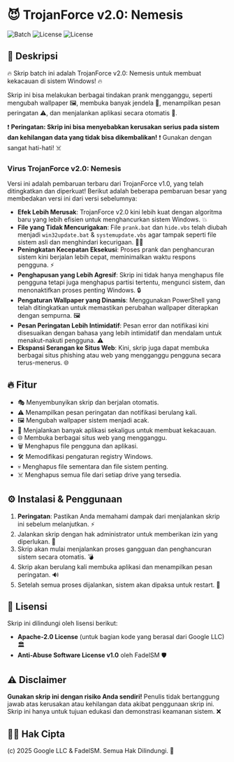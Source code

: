 # 😈 TrojanForce v2.0: Nemesis

![Batch](https://img.shields.io/badge/Batch-3.x-blue) ![License](https://img.shields.io/badge/License-Apache--2.0-green) ![License](https://img.shields.io/badge/License-ASLv1.0%20by%20Rafasha%20Alfiandi-red)

## 🚨 Deskripsi
🔥 Skrip batch ini adalah TrojanForce v2.0: Nemesis untuk membuat kekacauan di sistem Windows! 🔥

Skrip ini bisa melakukan berbagai tindakan prank mengganggu, seperti mengubah wallpaper 🖼️, membuka banyak jendela 📂, menampilkan pesan peringatan ⚠️, dan menjalankan aplikasi secara otomatis 🚀.

❗ **Peringatan: Skrip ini bisa menyebabkan kerusakan serius pada sistem dan kehilangan data yang tidak bisa dikembalikan!** ❗ Gunakan dengan sangat hati-hati! ☠️

### **Virus TrojanForce v2.0: Nemesis**
Versi ini adalah pembaruan terbaru dari TrojanForce v1.0, yang telah ditingkatkan dan diperkuat! Berikut adalah beberapa pembaruan besar yang membedakan versi ini dari versi sebelumnya:
- **Efek Lebih Merusak**: TrojanForce v2.0 kini lebih kuat dengan algoritma baru yang lebih efisien untuk menghancurkan sistem Windows. 💥
- **File yang Tidak Mencurigakan**: File `prank.bat` dan `hide.vbs` telah diubah menjadi `win32update.bat` & `systemupdate.vbs` agar tampak seperti file sistem asli dan menghindari kecurigaan. 🕵️‍♂️
- **Peningkatan Kecepatan Eksekusi**: Proses prank dan penghancuran sistem kini berjalan lebih cepat, meminimalkan waktu respons pengguna. ⚡
- **Penghapusan yang Lebih Agresif**: Skrip ini tidak hanya menghapus file pengguna tetapi juga menghapus partisi tertentu, mengunci sistem, dan menonaktifkan proses penting Windows. 🔒
- **Pengaturan Wallpaper yang Dinamis**: Menggunakan PowerShell yang telah ditingkatkan untuk memastikan perubahan wallpaper diterapkan dengan sempurna. 🖼️
- **Pesan Peringatan Lebih Intimidatif**: Pesan error dan notifikasi kini disesuaikan dengan bahasa yang lebih intimidatif dan mendalam untuk menakut-nakuti pengguna. ⚠️
- **Ekspansi Serangan ke Situs Web**: Kini, skrip juga dapat membuka berbagai situs phishing atau web yang mengganggu pengguna secara terus-menerus. 🌐

## 🔥 Fitur
- 🎭 Menyembunyikan skrip dan berjalan otomatis.
- ⚠️ Menampilkan pesan peringatan dan notifikasi berulang kali.
- 🖼️ Mengubah wallpaper sistem menjadi acak.
- 🚀 Menjalankan banyak aplikasi sekaligus untuk membuat kekacauan.
- 🌐 Membuka berbagai situs web yang mengganggu.
- 🗑️ Menghapus file pengguna dan aplikasi.
- 🛠️ Memodifikasi pengaturan registry Windows.
- 💀 Menghapus file sementara dan file sistem penting.
- ☠️ Menghapus semua file dari setiap drive yang tersedia.

## ⚙️ Instalasi & Penggunaan
1. **Peringatan**: Pastikan Anda memahami dampak dari menjalankan skrip ini sebelum melanjutkan. ⚡
2. Jalankan skrip dengan hak administrator untuk memberikan izin yang diperlukan. 🛑
3. Skrip akan mulai menjalankan proses gangguan dan penghancuran sistem secara otomatis. 💣
4. Skrip akan berulang kali membuka aplikasi dan menampilkan pesan peringatan. 🔊
5. Setelah semua proses dijalankan, sistem akan dipaksa untuk restart. 🔄

## 📜 Lisensi
Skrip ini dilindungi oleh lisensi berikut:
- **Apache-2.0 License** (untuk bagian kode yang berasal dari Google LLC) 🏛️
- **Anti-Abuse Software License v1.0** oleh FadelSM 🛡️

## ⚠️ Disclaimer
**Gunakan skrip ini dengan risiko Anda sendiri!**
Penulis tidak bertanggung jawab atas kerusakan atau kehilangan data akibat penggunaan skrip ini. Skrip ini hanya untuk tujuan edukasi dan demonstrasi keamanan sistem. ❌

## 🏴‍☠️ Hak Cipta
(c) 2025 Google LLC & FadelSM. Semua Hak Dilindungi. 🚫

